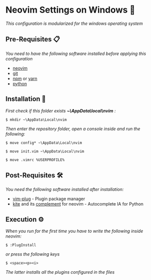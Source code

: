 # Neovim Settings on Windows 🚀

_This configuration is modularized for the windows operating system_

## Pre-Requisites 📋

_You need to have the following software installed before applying this configuration_

* [neovim](https://github.com/neovim/neovim/wiki/Installing-Neovim)
* [git](https://git-scm.com/downloads)
* [npm](https://www.npmjs.com/get-npm) or [yarn](https://classic.yarnpkg.com/en/docs/install#windows-stable) 
* [python](https://www.python.org/downloads/)

## Installation 🔧

_First check if this folder exists **~\AppData\local\nvim** :_

```
$ mkdir ~\AppData\Local\nvim
```
_Then enter the repository folder, open a console inside and run the following:_
```
$ move config* ~\AppData\Local\nvim
```
```
$ move init.vim ~\AppData\Local\nvim
```
```
$ move .vimrc %USERPROFILE% 
```

## Post-Requisites 🛠️

_You need the following software installed after installation:_

* [vim-plug](https://github.com/junegunn/vim-plug) - Plugin package manager
* [kite](https://www.kite.com/integrations/vim/) and its [complement](https://github.com/kiteco/vim-plugin/blob/master/DEVELOPMENT.md) for neovim - Autocomplete IA for Python

## Execution ⚙️

_When you run for the first time you have to write the following inside neovim:_
```
$ :PlugInstall 
```
_or press the following keys_
```
$ <space><p><i> 
```
_The latter installs all the plugins configured in the files_
